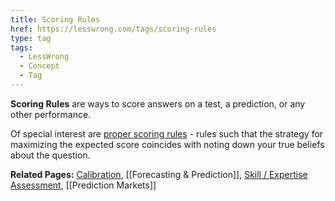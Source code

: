 ```yaml
---
title: Scoring Rules
href: https://lesswrong.com/tags/scoring-rules
type: tag
tags:
  - LessWrong
  - Concept
  - Tag
---
```


**Scoring Rules** are ways to score answers on a test, a prediction, or any other performance.

Of special interest are [proper scoring rules](https://en.wikipedia.org/wiki/Scoring_rule#Proper_scoring_rules) \- rules such that the strategy for maximizing the expected score coincides with noting down your true beliefs about the question.

**Related Pages:** [Calibration](https://www.lesswrong.com/tag/calibration), [[Forecasting & Prediction]], [Skill / Expertise Assessment](https://www.lesswrong.com/tag/skill-expertise-assessment), [[Prediction Markets]]